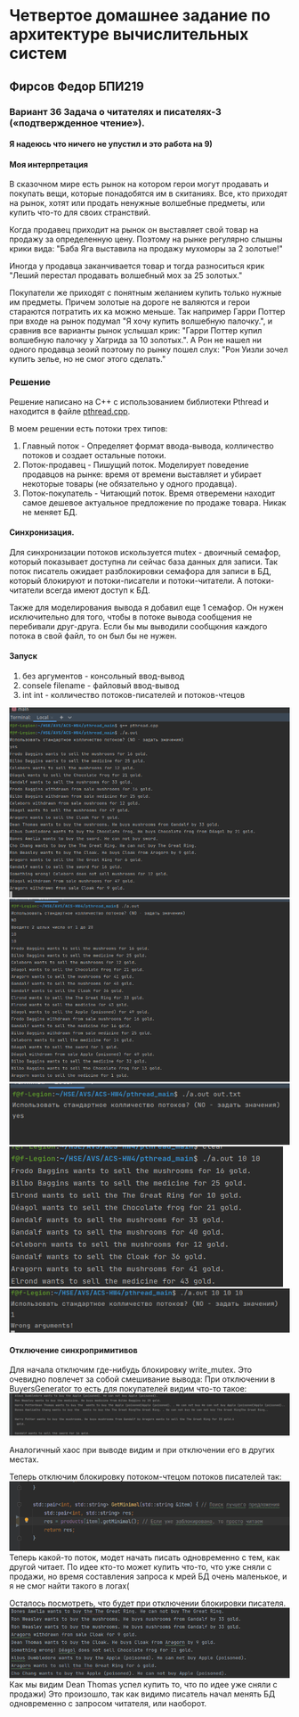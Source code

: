 # Четвертое домашнее задание по архитектуре вычислительных систем
## Фирсов Федор БПИ219 
### Вариант 36 Задача о читателях и писателях-3 («подтвержденное чтение»). 
#### Я надеюсь что ничего не упустил и это работа на 9)
#### Моя интерпретация

В сказочном мире есть рынок на котором герои могут продавать и покупать вещи, которые понадобятся им в скитаниях.
Все, кто приходят на рынок, хотят или продать ненужные волшебные предметы, или купить что-то для своих странствий.

Когда продавец приходит на рынок он выставляет свой товар на продажу за определенную цену. Поэтому на рынке регулярно слышны крики вида: "Баба Яга выставила на продажу мухоморы за 2 золотые!"

Иногда у продавца заканчивается товар и тогда разноситься крик "Леший перестал продавать волшебный мох за 25 золотых."

Покупатели же приходят с понятным желанием купить только нужные им предметы. 
Причем золотые на дороге не валяются и герои стараются потратить их ка можно меньше.
Так например Гарри Поттер при входе на рынок подумал "Я хочу купить волшебную палочку.", и сравнив все варианты рынок услышал крик: "Гарри Поттер купил волшебную палочку у Хагрида за 10 золотых.".
А Рон не нашел ни одного продавца зеоий поэтому по рынку пошел слух: "Рон Уизли зочел купить зелье, но не смог этого сделать."


### Решение

Решение написано на C++ с использованием библиотеки Pthread и находится в файле [pthread.cpp](pthread_main/pthread.cpp).

В моем решении есть потоки трех типов:
1) Главный поток - Определяет формат ввода-вывода, колличество потоков и создает остальные потоки.
2) Поток-продавец - Пишущий поток. Моделирует поведение продавцов на рынке: время от времени выставляет и убирает некоторые товары (не обязательно у одного продавца).
3) Поток-покупатель - Читающий поток. Время отверемени находит самое дешевое актуальное предложение по продаже товара. Никак не меняет БД.

#### Синхронизация.
Для синхронизации потоков искользуется mutex - двоичный семафор, который показывает доступна ли сейчас база данных для записи.
Так поток писатель ожидает разблокировки семафора для записи в БД, который блокируют и потоки-писатели и потоки-читатели.
А потоки-читатели всегда имеют доступ к БД.

Также для моделирования вывода я добавил еще 1 семафор. Он нужен исключительно для того, чтобы в потоке вывода сообщения не перебивали друг-друга. Если бы мы выводили сообщкния каждого потока в свой файл, то он был бы не нужен.

#### Запуск
1) без аргументов - консольный ввод-вывод
2) consele filename - файловый ввод-вывод
3) int int - колличество потоков-писателей и потоков-чтецов

![](img/1.png)
![](img/2.png)
![](img/3.png)
![](img/4.png)
![](img/5.png)


#### Отключение синхропримитивов

Для начала отключим где-нибудь блокировку write_mutex. Это очевидно повлечет за собой смешивание вывода:
При отключении в BuyersGenerator то есть для покупателей видим что-то такое:
![](img/6.png)

Аналогичный хаос при выводе видим и при отключении его в других местах.

Теперь отключим блокировку потоком-чтецом потоков писателей так:
![](img/7.png)
Теперь какой-то поток, модет начать писать одновременно с тем, как другой читает.
По идее кто-то может купить что-то, что уже сняли с продажи, но время составления запроса к мрей БД очень маленькое, и я не смог найти такого в логах(

Осталось посмотреть, что будет при отключении блокировки писателя.
![](img/8.png)
Как мы видим Dean Thomas успел купить то, что по идее уже сняли с продажи)
Это произошло, так как видимо писатель начал менять БД одновременно с запросом читателя, или наоборот.
